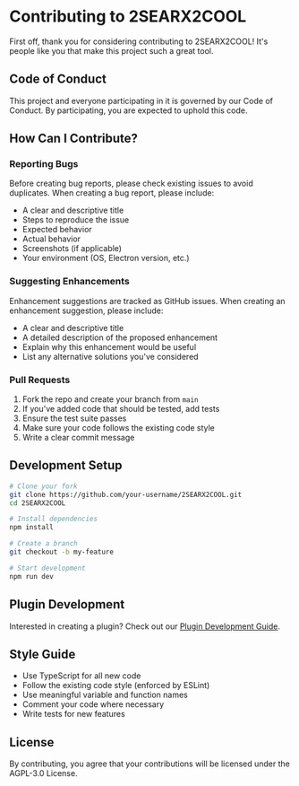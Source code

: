 # Contributing to 2SEARX2COOL

First off, thank you for considering contributing to 2SEARX2COOL! It's people like you that make this project such a great tool.

## Code of Conduct

This project and everyone participating in it is governed by our Code of Conduct. By participating, you are expected to uphold this code.

## How Can I Contribute?

### Reporting Bugs

Before creating bug reports, please check existing issues to avoid duplicates. When creating a bug report, please include:

- A clear and descriptive title
- Steps to reproduce the issue
- Expected behavior
- Actual behavior
- Screenshots (if applicable)
- Your environment (OS, Electron version, etc.)

### Suggesting Enhancements

Enhancement suggestions are tracked as GitHub issues. When creating an enhancement suggestion, please include:

- A clear and descriptive title
- A detailed description of the proposed enhancement
- Explain why this enhancement would be useful
- List any alternative solutions you've considered

### Pull Requests

1. Fork the repo and create your branch from `main`
2. If you've added code that should be tested, add tests
3. Ensure the test suite passes
4. Make sure your code follows the existing code style
5. Write a clear commit message

## Development Setup

```bash
# Clone your fork
git clone https://github.com/your-username/2SEARX2COOL.git
cd 2SEARX2COOL

# Install dependencies
npm install

# Create a branch
git checkout -b my-feature

# Start development
npm run dev
```

## Plugin Development

Interested in creating a plugin? Check out our [Plugin Development Guide](docs/PLUGIN_DEVELOPMENT.md).

## Style Guide

- Use TypeScript for all new code
- Follow the existing code style (enforced by ESLint)
- Use meaningful variable and function names
- Comment your code where necessary
- Write tests for new features

## License

By contributing, you agree that your contributions will be licensed under the AGPL-3.0 License.